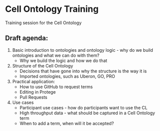 # Cell Ontology Training

Training session for the Cell Ontology

## Draft agenda:

1. Basic introduction to ontologies and ontology logic - why do we build ontologies and what we can do with them?
    - Why we build the logic and how we do that
2. Structure of the Cell Ontology
    - Decisions that have gone into why the structure is the way it is
    - Imported ontologies, such as Uberon, GO, PRO
3. Practical application:
    - How to use GitHub to request terms
    - Editing in Protege
    - Pull Requests
4. Use cases
    - Participant use cases - how do participants want to use the CL
    - High throughput data - what should be captured in a Cell Ontology term
    - When to add a term, when will it be accepted?
    
